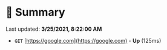 # 📖 Summary
Last updated: **3/25/2021, 8:22:00 AM**

- `GET` [https://google.com](https://google.com) - **Up** (125ms)

